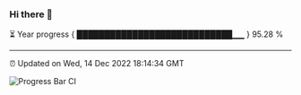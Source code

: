 ### Hi there 👋

⏳ Year progress { ████████████████████████████▁▁ } 95.28 %

---

⏰ Updated on Wed, 14 Dec 2022 18:14:34 GMT

![Progress Bar CI](https://github.com/liununu/liununu/workflows/Progress%20Bar%20CI/badge.svg)
